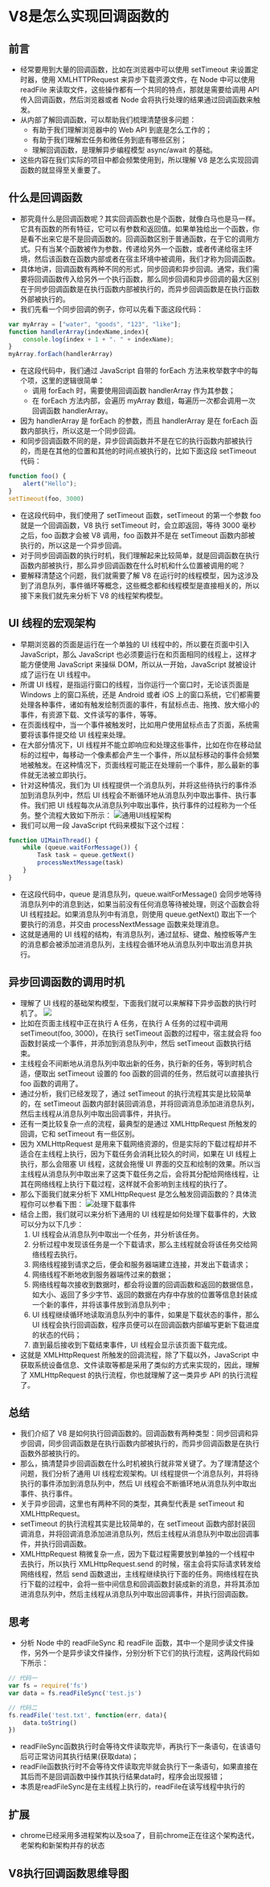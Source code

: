 # V8是怎么实现回调函数的

## 前言
- 经常要用到大量的回调函数，比如在浏览器中可以使用 setTimeout 来设置定时器，使用 XMLHTTPRequest 来异步下载资源文件，在 Node 中可以使用 readFile 来读取文件，这些操作都有一个共同的特点，那就是需要给调用 API 传入回调函数，然后浏览器或者 Node 会将执行处理的结果通过回调函数来触发。
- 从内部了解回调函数，可以帮助我们梳理清楚很多问题：
    - 有助于我们理解浏览器中的 Web API 到底是怎么工作的；
    - 有助于我们理解宏任务和微任务到底有哪些区别；
    - 理解回调函数，是理解异步编程模型 async/await 的基础。
- 这些内容在我们实际的项目中都会频繁使用到，所以理解 V8 是怎么实现回调函数的就显得至关重要了。

## 什么是回调函数
- 那究竟什么是回调函数呢？其实回调函数也是个函数，就像白马也是马一样。它具有函数的所有特征，它可以有参数和返回值。如果单独给出一个函数，你是看不出来它是不是回调函数的。回调函数区别于普通函数，在于它的调用方式。只有当某个函数被作为参数，传递给另外一个函数，或者传递给宿主环境，然后该函数在函数内部或者在宿主环境中被调用，我们才称为回调函数。
- 具体地讲，回调函数有两种不同的形式，同步回调和异步回调。通常，我们需要将回调函数传入给另外一个执行函数，那么同步回调和异步回调的最大区别在于同步回调函数是在执行函数内部被执行的，而异步回调函数是在执行函数外部被执行的。
- 我们先看一个同步回调的例子，你可以先看下面这段代码：
```js
var myArray = ["water", "goods", "123", "like"];
function handlerArray(indexName,index){
    console.log(index + 1 + ". " + indexName); 
}
myArray.forEach(handlerArray)
```
- 在这段代码中，我们通过 JavaScript 自带的 forEach 方法来枚举数字中的每个项，这里的逻辑很简单：
    - 调用 forEach 时，需要使用回调函数 handlerArray 作为其参数；
    - 在 forEach 方法内部，会遍历 myArray 数组，每遍历一次都会调用一次回调函数 handlerArray。
- 因为 handlerArray 是 forEach 的参数，而且 handlerArray 是在 forEach 函数内部执行，所以这是一个同步回调。
- 和同步回调函数不同的是，异步回调函数并不是在它的执行函数内部被执行的，而是在其他的位置和其他的时间点被执行的，比如下面这段 setTimeout 代码：
```js
function foo() {
    alert("Hello");
}
setTimeout(foo, 3000)
```
- 在这段代码中，我们使用了 setTimeout 函数，setTimeout 的第一个参数 foo 就是一个回调函数，V8 执行 setTimeout 时，会立即返回，等待 3000 毫秒之后，foo 函数才会被 V8 调用，foo 函数并不是在 setTimeout 函数内部被执行的，所以这是一个异步回调。
- 对于同步回调函数的执行时机，我们理解起来比较简单，就是回调函数在执行函数内部被执行，那么异步回调函数在什么时机和什么位置被调用的呢？
- 要解释清楚这个问题，我们就需要了解 V8 在运行时的线程模型，因为这涉及到了消息队列，事件循环等概念，这些概念都和线程模型是直接相关的，所以接下来我们就先来分析下 V8 的线程架构模型。

## UI 线程的宏观架构
- 早期浏览器的页面是运行在一个单独的 UI 线程中的，所以要在页面中引入 JavaScript，那么 JavaScript 也必须要运行在和页面相同的线程上，这样才能方便使用 JavaScript 来操纵 DOM，所以从一开始，JavaScript 就被设计成了运行在 UI 线程中。
- 所谓 UI 线程，是指运行窗口的线程，当你运行一个窗口时，无论该页面是 Windows 上的窗口系统，还是 Android 或者 iOS 上的窗口系统，它们都需要处理各种事件，诸如有触发绘制页面的事件，有鼠标点击、拖拽、放大缩小的事件，有资源下载、文件读写的事件，等等。
- 在页面线程中，当一个事件被触发时，比如用户使用鼠标点击了页面，系统需要将该事件提交给 UI 线程来处理。
- 在大部分情况下，UI 线程并不能立即响应和处理这些事件，比如在你在移动鼠标的过程中，每移动一个像素都会产生一个事件，所以鼠标移动的事件会频繁地被触发。在这种情况下，页面线程可能正在处理前一个事件，那么最新的事件就无法被立即执行。
- 针对这种情况，我们为 UI 线程提供一个消息队列，并将这些待执行的事件添加到消息队列中，然后 UI 线程会不断循环地从消息队列中取出事件、执行事件。我们把 UI 线程每次从消息队列中取出事件，执行事件的过程称为一个任务。整个流程大致如下所示：
![通用UI线程架构](https://zmx2321.github.io/vite-blog/images/note/front/v8-note/18/18-1.png)
- 我们可以用一段 JavaScript 代码来模拟下这个过程：
```js
function UIMainThread() {
    while (queue.waitForMessage()) {
        Task task = queue.getNext()
        processNextMessage(task)
    }
}
```
- 在这段代码中，queue 是消息队列，queue.waitForMessage() 会同步地等待消息队列中的消息到达，如果当前没有任何消息等待被处理，则这个函数会将 UI 线程挂起。如果消息队列中有消息，则使用 queue.getNext() 取出下一个要执行的消息，并交由 processNextMessage 函数来处理消息。
- 这就是通用的 UI 线程的结构，有消息队列，通过鼠标、键盘、触控板等产生的消息都会被添加进消息队列，主线程会循环地从消息队列中取出消息并执行。

## 异步回调函数的调用时机
- 理解了 UI 线程的基础架构模型，下面我们就可以来解释下异步函数的执行时机了。
![](https://zmx2321.github.io/vite-blog/images/note/front/v8-note/18/18-2.png)
- 比如在页面主线程中正在执行 A 任务，在执行 A 任务的过程中调用 setTimeout(foo, 3000)，在执行 setTimeout 函数的过程中，宿主就会将 foo 函数封装成一个事件，并添加到消息队列中，然后 setTimeout 函数执行结束。
- 主线程会不间断地从消息队列中取出新的任务，执行新的任务，等到时机合适，便取出 setTimeout 设置的 foo 函数的回调的任务，然后就可以直接执行 foo 函数的调用了。
- 通过分析，我们已经发现了，通过 setTimeout 的执行流程其实是比较简单的，在 setTimeout 函数内部封装回调消息，并将回调消息添加进消息队列，然后主线程从消息队列中取出回调事件，并执行。
- 还有一类比较复杂一点的流程，最典型的是通过 XMLHttpRequest 所触发的回调，它和 setTimeout 有一些区别。
- 因为 XMLHttpRequest 是用来下载网络资源的，但是实际的下载过程却并不适合在主线程上执行，因为下载任务会消耗比较久的时间，如果在 UI 线程上执行，那么会阻塞 UI 线程，这就会拖慢 UI 界面的交互和绘制的效果。所以当主线程从消息队列中取出来了这类下载任务之后，会将其分配给网络线程，让其在网络线程上执行下载过程，这样就不会影响到主线程的执行了。
- 那么下面我们就来分析下 XMLHttpRequest 是怎么触发回调函数的？具体流程你可以参看下图：
![处理下载事件](https://zmx2321.github.io/vite-blog/images/note/front/v8-note/18/18-3.png)
- 结合上图，我们就可以来分析下通用的 UI 线程是如何处理下载事件的，大致可以分为以下几步：
    1. UI 线程会从消息队列中取出一个任务，并分析该任务。
    2. 分析过程中发现该任务是一个下载请求，那么主线程就会将该任务交给网络线程去执行。
    3. 网络线程接到请求之后，便会和服务器端建立连接，并发出下载请求；
    4. 网络线程不断地收到服务器端传过来的数据；
    5. 网络线程每次接收到数据时，都会将设置的回调函数和返回的数据信息，如大小、返回了多少字节、返回的数据在内存中存放的位置等信息封装成一个新的事件，并将该事件放到消息队列中 ;
    6. UI 线程继续循环地读取消息队列中的事件，如果是下载状态的事件，那么 UI 线程会执行回调函数，程序员便可以在回调函数内部编写更新下载进度的状态的代码；
    7. 直到最后接收到下载结束事件，UI 线程会显示该页面下载完成。
- 这就是 XMLHttpRequest 所触发的回调流程，除了下载以外，JavaScript 中获取系统设备信息、文件读取等都是采用了类似的方式来实现的，因此，理解了 XMLHttpRequest 的执行流程，你也就理解了这一类异步 API 的执行流程了。

## 总结
- 我们介绍了 V8 是如何执行回调函数的。回调函数有两种类型：同步回调和异步回调，同步回调函数是在执行函数内部被执行的，而异步回调函数是在执行函数外部被执行的。
- 那么，搞清楚异步回调函数在什么时机被执行就非常关键了。为了理清楚这个问题，我们分析了通用 UI 线程宏观架构。UI 线程提供一个消息队列，并将待执行的事件添加到消息队列中，然后 UI 线程会不断循环地从消息队列中取出事件、执行事件。
- 关于异步回调，这里也有两种不同的类型，其典型代表是 setTimeout 和 XMLHttpRequest。
- setTimeout 的执行流程其实是比较简单的，在 setTimeout 函数内部封装回调消息，并将回调消息添加进消息队列，然后主线程从消息队列中取出回调事件，并执行回调函数。
- XMLHttpRequest 稍微复杂一点，因为下载过程需要放到单独的一个线程中去执行，所以执行 XMLHttpRequest.send 的时候，宿主会将实际请求转发给网络线程，然后 send 函数退出，主线程继续执行下面的任务。网络线程在执行下载的过程中，会将一些中间信息和回调函数封装成新的消息，并将其添加进消息队列中，然后主线程从消息队列中取出回调事件，并执行回调函数。

## 思考
- 分析 Node 中的 readFileSync 和 readFile 函数，其中一个是同步读文件操作，另外一个是异步读文件操作，分别分析下它们的执行流程，这两段代码如下所示：
```js
// 代码一
var fs = require('fs')
var data = fs.readFileSync('test.js')

// 代码二
fs.readFile('test.txt', function(err, data){
    data.toString()  
})
```
- readFileSync函数执行时会等待文件读取完毕，再执行下一条语句，在该语句后可正常访问其执行结果(获取data)；
- readFile函数执行时不会等待文件读取完毕就会执行下一条语句，如果直接在其后而不是回调函数中操作其执行结果data时，程序会出现报错；
- 本质是readFileSync是在主线程上执行的，readFile在读写线程中执行的

## 扩展
- chrome已经采用多进程架构以及soa了，目前chrome正在往这个架构迭代，老架构和新架构并存的状态

## V8执行回调函数思维导图
<img-viewer :src="'https://zmx2321.github.io/vite-blog/images/note/front/v8-note/18/18-0.png'" :alt="'V8执行回调函数思维导图'" />